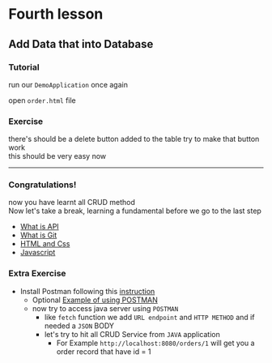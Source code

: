 # Fourth lesson

## Add Data that into Database

### Tutorial

run our `DemoApplication` once again

open `order.html` file

### Exercise

there's should be a delete button added to the table try to make that button work  
this should be very easy now

---

### Congratulations!

now you have learnt all CRUD method  
Now let's take a break, learning a fundamental before we go to the last step

- [What is API](https://aws.amazon.com/what-is/api/)
- [What is Git](https://www.youtube.com/watch?v=NcoBAfJ6l2Q&t=1s)
- [HTML and Css](https://www.youtube.com/watch?v=zFZrkCIc2Oc&t=1s)
- [Javascript](https://www.youtube.com/watch?v=x5trGVMKTdY&t=6073s)

### Extra Exercise

- Install Postman following this [instruction](https://yu-report.com/entry/postman/)
  - Optional [Example of using POSTMAN](https://www.youtube.com/watch?v=CLG0ha_a0q8)
  - now try to access java server using `POSTMAN`
    - like `fetch` function we add `URL endpoint` and `HTTP METHOD` and if needed a `JSON` BODY
    - let's try to hit all CRUD Service from `JAVA` application
      - For Example `http://localhost:8080/orders/1` will get you a order record that have id = 1
